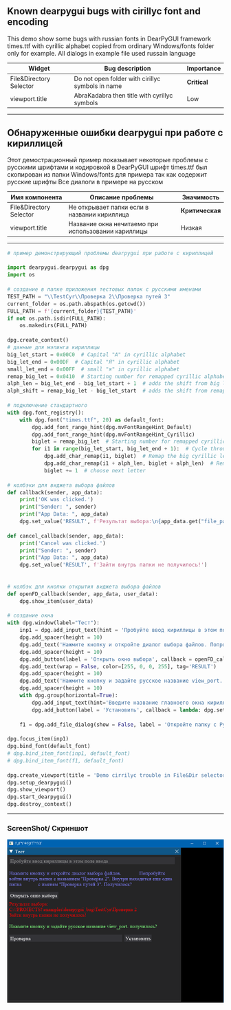 ## Known dearpygui bugs with cirillyc font and encoding
This demo show some bugs with russian fonts in DearPyGUI framework
times.ttf with cyrillic alphabet copied from ordinary Windows/fonts folder only for example.
All dialogs in example file used russain language

| Widget                  | Bug description                                       | Importance |
|-------------------------|-------------------------------------------------------|------------|
| File&Directory Selector | Do not open folder with cirillyc symbols in name      | __Critical__   |
| viewport.title          | AbraKadabra then title with cyrillyc symbols          | Low        |

***
## Обнаруженные ошибки dearpygui при работе с кириллицей 
Этот демострационный пример показывает некоторые проблемы с русскими шрифтами и кодировкой в DearPyGUI
шрифт times.ttf был скопирован из папки Windows/fonts для примера так как содержит русские шрифты
Все диалоги в примере на русском

| Имя компонента          | Описание проблемы                                     | Значимость   |
|-------------------------|-------------------------------------------------------|--------------|
| File&Directory Selector | Не открывает папки если в названии кириллица          | __Критическая__   |
| viewport.title          | Название окна нечитаемо при использовании кариллицы   | Низкая       |

***
```python 
# пример демонстрирующий проблемы dearpygui при работе с кириллицей

import dearpygui.dearpygui as dpg
import os

# создание в папке приложения тестовых папок с русскими именами
TEST_PATH = "\\TestCyr\\Проверка 2\\Проверка путей 3"
current_folder = os.path.abspath(os.getcwd())
FULL_PATH = f'{current_folder}{TEST_PATH}'
if not os.path.isdir(FULL_PATH):
	os.makedirs(FULL_PATH)

dpg.create_context()
# данные для мэпинга кириллицы
big_let_start = 0x00C0  # Capital "A" in cyrillic alphabet
big_let_end = 0x00DF  # Capital "Я" in cyrillic alphabet
small_let_end = 0x00FF  # small "я" in cyrillic alphabet
remap_big_let = 0x0410  # Starting number for remapped cyrillic alphabet
alph_len = big_let_end - big_let_start + 1  # adds the shift from big letters to small
alph_shift = remap_big_let - big_let_start  # adds the shift from remapped to non-remapped

# подключение стандартного 
with dpg.font_registry():
	with dpg.font("times.ttf", 20) as default_font:
		dpg.add_font_range_hint(dpg.mvFontRangeHint_Default)
		dpg.add_font_range_hint(dpg.mvFontRangeHint_Cyrillic)
		biglet = remap_big_let  # Starting number for remapped cyrillic alphabet
		for i1 in range(big_let_start, big_let_end + 1):  # Cycle through big letters in cyrillic alphabet
			dpg.add_char_remap(i1, biglet)  # Remap the big cyrillic letter
			dpg.add_char_remap(i1 + alph_len, biglet + alph_len)  # Remap the small cyrillic letter
			biglet += 1  # choose next letter

# колбэки для виджета выбора файлов
def callback(sender, app_data):
	print('OK was clicked.')
	print("Sender: ", sender)
	print("App Data: ", app_data)
	dpg.set_value('RESULT', f'Результат выбора:\n{app_data.get("file_path_name")}\nЗайти внутрь папки не получилось!')

def cancel_callback(sender, app_data):
	print('Cancel was clicked.')
	print("Sender: ", sender)
	print("App Data: ", app_data)
	dpg.set_value('RESULT', f'Зайти внутрь папки не получилось!')


# колбэк для кнопки открытия виджета выбора файлов
def openFD_callback(sender, app_data, user_data):
	dpg.show_item(user_data)

# создание окна
with dpg.window(label="Тест"):
	inp1 = dpg.add_input_text(hint = 'Пробуйте ввод кириллицы в этом поле ввода',  width = 600)
	dpg.add_spacer(height = 10)
	dpg.add_text('Нажмите кнопку и откройте диалог выбора файлов. Попробуйте войти внутрь папки с названием "Проверка 2". Внутри находится еще одна папка с именем "Проверка путей 3". Получилось?', wrap = False, color=[128, 128, 255, 255])
	dpg.add_spacer(height = 10)
	dpg.add_button(label = 'Открыть окно выбора', callback = openFD_callback, user_data = 'file_dialog_id')
	dpg.add_text(wrap = False, color=[255, 0, 0, 255], tag='RESULT')
	dpg.add_spacer(height = 10)
	dpg.add_text('Нажмите кнопку и задайте русское название view_port. получилось?', wrap = False, color=[128, 255, 128, 255])
	dpg.add_spacer(height = 10)
	with dpg.group(horizontal=True):
		dpg.add_input_text(hint='Введите название главноего окна кириллицей', tag = 'TITLE')
		dpg.add_button(label = 'Установить', callback = lambda: dpg.set_viewport_title(dpg.get_value('TITLE')))

	f1 = dpg.add_file_dialog(show = False, label = 'Откройте папку с Русским названием', default_path = f'{current_folder}\\TestCyr', directory_selector = True, callback = callback, tag = "file_dialog_id", cancel_callback = cancel_callback, width = 700, height = 400)

dpg.focus_item(inp1)
dpg.bind_font(default_font)
# dpg.bind_item_font(inp1, default_font)
# dpg.bind_item_font(f1, default_font)

dpg.create_viewport(title = 'Demo cirrilyc trouble in File&Dir selector', width = 800, height = 600)
dpg.setup_dearpygui()
dpg.show_viewport()
dpg.start_dearpygui()
dpg.destroy_context()
```
***
### ScreenShot/ Скриншот
![Alt text](https://github.com/chubinmax/dearpygui_bug/blob/main/screen_shot.png?raw=true "ScreenShot")